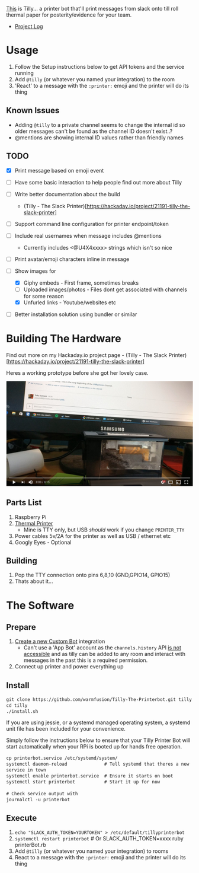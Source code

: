 [This](docs/Tilly-v1.0-Demo.jpg) is Tilly... a printer bot that'll print
messages from slack onto till roll thermal paper for posterity/evidence
for your team.

* [Project Log](https://hackaday.io/project/21191-tilly-the-slack-printer)


# Usage

1. Follow the Setup instructions below to get API tokens and the service running
1. Add `@tilly` (or whatever you named your integration) to the room
1. 'React' to a message with the `:printer:` emoji and the printer will do its thing


## Known Issues

- Adding `@tilly` to a private channel seems to change the internal id so older messages
    can't be found as the channel ID doesn't exist..?
- @mentions are showing internal ID values rather than friendly names

## TODO

- [x] Print message based on emoji event
- [ ] Have some basic interaction to help people find out more about Tilly
- [ ] Write better documentation about the build
    - (Tilly - The Slack Printer)[https://hackaday.io/project/21191-tilly-the-slack-printer]
- [ ] Support command line configuration for printer endpoint/token
- [ ] Include real usernames when message includes @mentions
    - Currently includes <@U4X4xxxx> strings which isn't so nice
- [ ] Print avatar/emoji characters inline in message
- [ ] Show images for
    - [x] Giphy embeds - First frame, sometimes breaks
    - [ ] Uploaded images/photos - Files dont get associated with channels for some reason
    - [x] Unfurled links - Youtube/websites etc
- [ ] Better installation solution using bundler or similar


# Building The Hardware

Find out more on my Hackaday.io project page - (Tilly - The Slack Printer)[https://hackaday.io/project/21191-tilly-the-slack-printer]

Heres a working prototype before she got her lovely case.


[![Tilly - The Slackbot Printer](docs/Tilly-v0.1-YouTube.jpg)](https://www.youtube.com/watch?v=tEmO9eDk9JQ "Tilly - The Slackbot Printer")

## Parts List

1. Raspberry Pi
2. [Thermal Printer](https://www.sparkfun.com/products/10438)
    - Mine is TTY only, but USB _should_ work if you change `PRINTER_TTY`
3. Power cables 5v/2A for the printer as well as USB / ethernet etc
4. Googly Eyes - Optional

## Building

1. Pop the TTY connection onto pins 6,8,10 (GND,GPIO14, GPIO15)
2. Thats about it...

# The Software

## Prepare

1. [Create a new Custom Bot](https://my.slack.com/services/new/bot) integration
    - Can't use a 'App Bot' account as the `channels.history` API
    [is not accessible](https://api.slack.com/bot-users#api_usage)
    and as tilly can be added to any room and interact with messages in the past this
    is a required permission.
1. Connect up printer and power everything up

## Install

    git clone https://github.com/warmfusion/Tilly-The-Printerbot.git tilly
    cd tilly
    ./install.sh

If you are using jessie, or a systemd managed operating system, a systemd unit
file has been included for your convenience.

Simply follow the instructions below to ensure that your Tilly Printer Bot will
start automatically when your RPi is booted up for hands free operation.

    cp printerbot.service /etc/systemd/system/
    systemctl daemon-reload              # Tell systemd that theres a new service in town
    systemctl enable printerbot.service  # Ensure it starts on boot
    systemctl start printerbot           # Start it up for now

    # Check service output with
    journalctl -u printerbot


## Execute

1. `echo "SLACK_AUTH_TOKEN=YOURTOKEN" > /etc/default/tillyprinterbot`
1. `systemctl restart printerbot`  # Or SLACK_AUTH_TOKEN=xxxx ruby printerBot.rb
1. Add `@tilly` (or whatever you named your integration) to rooms
1. React to a message with the `:printer:` emoji and the printer will do its thing
